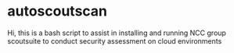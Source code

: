 # autoscoutscan
Hi, this is a bash script to assist in installing and running NCC group scoutsuite to conduct security assessment on cloud environments
